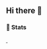 ## Hi there 👋

<!--
**ydj-baitang/ydj-baitang** is a ✨ _special_ ✨ repository because its `README.md` (this file) appears on your GitHub profile.

Here are some ideas to get you started:

- 🔭 I’m currently working on ...
- 🌱 I’m currently learning ...
- 👯 I’m looking to collaborate on ...
- 🤔 I’m looking for help with ...
- 💬 Ask me about ...
- 📫 How to reach me: ...
- 😄 Pronouns: ...
- ⚡ Fun fact: ...
-->
### 🚦 Stats

<a href="https://github.com/natee/emailwebsite">
  <img src="https://github-readme-stats.vercel.app/api?username=natee&show_icons=true&hide=commits"  alt=""/>
</a>
<a href="https://github.com/ydj-baitang/emailwebsite">
  <img src="https://github-readme-stats.vercel.app/api/top-langs/?username=natee&layout=compact"  alt=""/>
</a>

<p align="center"> 
  <img src="https://profile-counter.glitch.me/natee/count.svg"  alt=""/>
</p>
